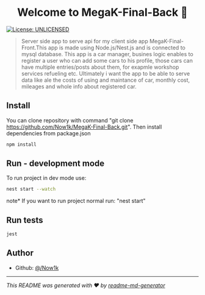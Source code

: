 <h1 align="center">Welcome to MegaK-Final-Back 👋</h1>
<p>
  <a href="#" target="_blank">
    <img alt="License: UNLICENSED" src="https://img.shields.io/badge/License-UNLICENSED-yellow.svg" />
  </a>
</p>

> Server side app to serve api for my client side app MegaK-Final-Front.This app is made using Node.js/Nest.js and is connected to mysql database. This app is a car manager, busines logic enables to register a user who can add some cars to his profile, those cars can have multiple entries/posts about them, for exapmle workshop services refueling etc. Ultimately i want the app to be able to serve data like ale the costs of using and maintance of car, monthly cost, mileages and whole info about registered car.

## Install

You can clone repository with command "git clone https://github.com/Now1k/MegaK-Final-Back.git".
Then install dependencies from package.json

```sh
npm install
```

## Run - development mode
To run project in dev mode use:
```sh
nest start --watch
```
note* If you want to run project normal run: "nest start" 
## Run tests

```sh
jest
```

## Author

* Github: [@/Now1k](https://github.com/Now1k)


***
_This README was generated with ❤️ by [readme-md-generator](https://github.com/kefranabg/readme-md-generator)_